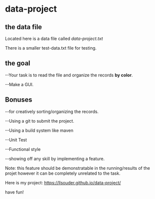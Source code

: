 # data-project

## the data file
Located here is a data file called *data-project.txt* 

There is a smaller test-data.txt file for testing.

## the goal

--Your task is to read the file and organize the records **by color**.

--Make a GUI.

## Bonuses

  --for creatively sorting/organizing the records.
  
  --Using a git to submit the project.
  
  --Using a build system like maven
  
  --Unit Test
  
  --Functional style
  
  --showing off any skill by implementing a feature.
  
   Note: this feature should be demonstratable in the running/results of the projet however it can be completely unrelated to the task.

Here is my project:
https://llsouder.github.io/data-project/


have fun!

